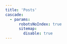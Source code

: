 ```yaml
---
title: 'Posts'
cascade:
  - params:
      robotsNoIndex: true
      sitemap:
        disable: true
---
```

